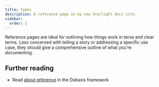 ```yaml
---
title: Types
description: A reference page in my new Starlight docs site.
sidebar:
  order: 1
---
```


Reference pages are ideal for outlining how things work in terse and clear terms.
Less concerned with telling a story or addressing a specific use case, they should give a comprehensive outline of what you're documenting.

## Further reading

- Read [about reference](https://diataxis.fr/reference/) in the Diátaxis framework
